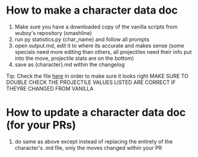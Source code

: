 # How to make a character data doc
1. Make sure you have a downloaded copy of the vanilla scripts from wuboy's repository (smashline)
2. run py statistics.py {char_name} and follow all prompts
3. open output.md, edit it to where its accurate and makes sense (some specials need more editing than others, all projectiles need their info put into the move, projectile stats are on the bottom)
4. save as {character}.md within the changelog

Tip: Check the file [here](https://markdownlivepreview.com) in order to make sure it looks right
MAKE SURE TO DOUBLE CHECK THE PROJECTILE VALUES LISTED ARE CORRECT IF THEYRE CHANGED FROM VANILLA

# How to update a character data doc (for your PRs)
1. do same as above except instead of replacing the entirety of the character's .md file, only the moves changed within your PR
